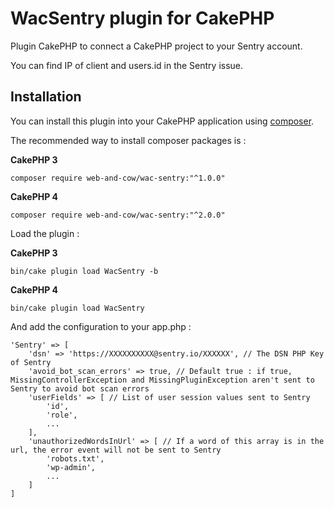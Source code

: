 # WacSentry plugin for CakePHP

Plugin CakePHP to connect a CakePHP project to your Sentry account.

You can find IP of client and users.id in the Sentry issue.

## Installation

You can install this plugin into your CakePHP application using [composer](http://getcomposer.org).

The recommended way to install composer packages is :

**CakePHP 3**
```
composer require web-and-cow/wac-sentry:"^1.0.0"
```

**CakePHP 4**
```
composer require web-and-cow/wac-sentry:"^2.0.0"
```

Load the plugin :

**CakePHP 3**
```
bin/cake plugin load WacSentry -b
```

**CakePHP 4**
```
bin/cake plugin load WacSentry
```

And add the configuration to your app.php :
```
'Sentry' => [
    'dsn' => 'https://XXXXXXXXXX@sentry.io/XXXXXX', // The DSN PHP Key of Sentry
    'avoid_bot_scan_errors' => true, // Default true : if true, MissingControllerException and MissingPluginException aren't sent to Sentry to avoid bot scan errors
    'userFields' => [ // List of user session values sent to Sentry
        'id',
        'role',
        ...
    ],
    'unauthorizedWordsInUrl' => [ // If a word of this array is in the url, the error event will not be sent to Sentry
        'robots.txt',
        'wp-admin',
        ...
    ]
]
```
